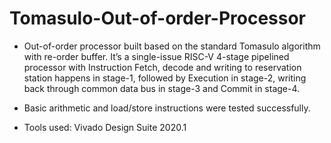 # Tomasulo-Out-of-order-Processor


- Out-of-order processor built based on the standard Tomasulo algorithm with re-order buffer. It’s a single-issue RISC-V 4-stage pipelined processor with Instruction Fetch, decode and writing to reservation station happens in stage-1, followed by Execution in stage-2, writing back through common data bus in stage-3 and Commit in stage-4.
- Basic arithmetic and load/store instructions were tested successfully.

- Tools used: Vivado Design Suite 2020.1
